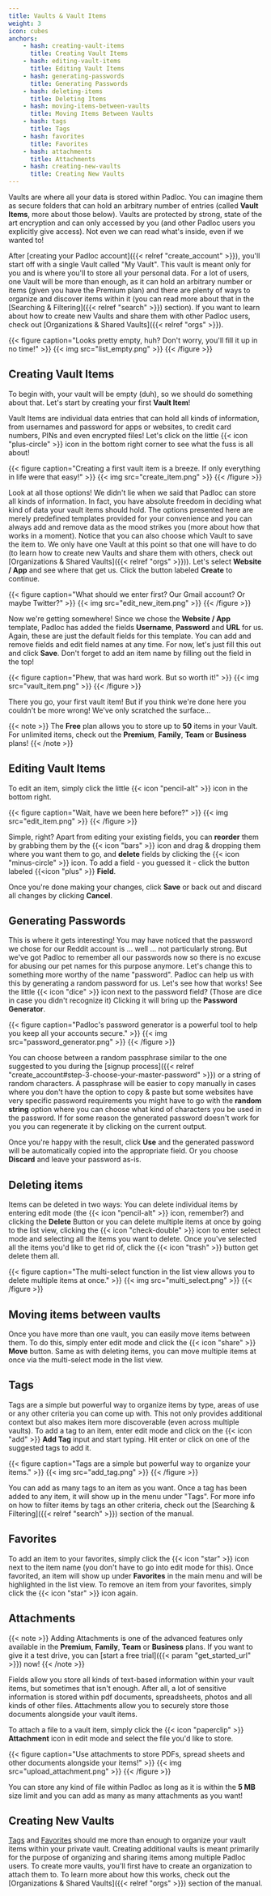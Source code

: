 ```yaml
---
title: Vaults & Vault Items
weight: 3
icon: cubes
anchors:
    - hash: creating-vault-items
      title: Creating Vault Items
    - hash: editing-vault-items
      title: Editing Vault Items
    - hash: generating-passwords
      title: Generating Passwords
    - hash: deleting-items
      title: Deleting Items
    - hash: moving-items-between-vaults
      title: Moving Items Between Vaults
    - hash: tags
      title: Tags
    - hash: favorites
      title: Favorites
    - hash: attachments
      title: Attachments
    - hash: creating-new-vaults
      title: Creating New Vaults
---
```


Vaults are where all your data is stored within Padloc. You can imagine them as secure folders
that can hold an arbitrary number of entries (called **Vault Items**, more about those below). Vaults
are protected by strong, state of the art encryption and can only accessed by you (and other
Padloc users you explicitly give access). Not even we can read what's inside, even if we wanted to!

After [creating your Padloc account]({{< relref "create_account" >}}), you'll start off with a
single Vault called "My Vault". This vault is meant only for you and is where you'll to store
all your personal data. For a lot of users, one Vault will be more than enough, as it can hold
an arbitrary number or items (given you have the Premium plan) and there are plenty of ways to
organize and discover items within it (you can read more about that in the
[Searching & Filtering]({{< relref "search" >}}) section). If you want to learn about how to create
new Vaults and share them with other Padloc users, check out [Organizations & Shared Vaults]({{< relref "orgs" >}}).

{{< figure caption="Looks pretty empty, huh? Don't worry, you'll fill it up in no time!" >}}
{{< img src="list_empty.png" >}}
{{< /figure >}}

## Creating Vault Items

To begin with, your vault will be empty (duh), so we should do something about
that. Let's start by creating your first **Vault Item**!

Vault Items are individual data entries that can hold all kinds of information,
from usernames and password for apps or websites, to credit card numbers, PINs
and even encrypted files! Let's click on the little {{< icon "plus-circle" >}} icon in
the bottom right corner to see what the fuss is all about!

{{< figure caption="Creating a first vault item is a breeze. If only everything in life were that easy!" >}}
{{< img src="create_item.png" >}}
{{< /figure >}}

Look at all those options! We didn't lie when we said that Padloc can store all
kinds of information. In fact, you have absolute freedom in deciding what kind
of data your vault items should hold. The options presented here are merely
predefined templates provided for your convenience and you can always add and
remove data as the mood strikes you (more about how that works in a moment).
Notice that you can also choose which Vault to save the item to. We only have
one Vault at this point so that one will have to do (to learn how to create new
Vaults and share them with others, check out [Organizations & Shared
Vaults]({{< relref "orgs" >}})). Let's select **Website / App** and see where
that get us. Click the button labeled **Create** to continue.

{{< figure caption="What should we enter first? Our Gmail account? Or maybe Twitter?" >}}
{{< img src="edit_new_item.png" >}}
{{< /figure >}}

Now we're getting somewhere! Since we chose the **Website / App** template, Padloc
has added the fields **Username**, **Password** and **URL** for us. Again, these are just the default
fields for this template. You can add and remove fields and edit field names at any
time. For now, let's just fill this out and click **Save**. Don't forget
to add an item name by filling out the field in the top!

{{< figure caption="Phew, that was hard work. But so worth it!" >}}
{{< img src="vault_item.png" >}}
{{< /figure >}}

There you go, your first vault item! But if you think we're done here you
couldn't be more wrong! We've only scratched the surface...

{{< note >}}
The **Free** plan allows you to store up to **50** items in your Vault. For
unlimited items, check out the **Premium**, **Family**, **Team** or
**Business** plans!
{{< /note >}}

## Editing Vault Items

To edit an item, simply click the little {{< icon "pencil-alt" >}} icon in the bottom right.

{{< figure caption="Wait, have we been here before?" >}}
{{< img src="edit_item.png" >}}
{{< /figure >}}

Simple, right? Apart from editing your existing fields, you can **reorder**
them by grabbing them by the {{< icon "bars" >}} icon and drag & dropping them
where you want them to go, and **delete** fields by clicking the {{< icon
"minus-circle" >}} icon. To add a field - you guessed it - click the button
labeled {{<icon "plus" >}} **Field**.

Once you're done making your changes, click **Save** or back out
and discard all changes by clicking **Cancel**.

## Generating Passwords

This is where it gets interesting! You may have noticed that the password we
chose for our Reddit account is ... well ... not particularly strong. But we've got
Padloc to remember all our passwords now so there is no excuse for abusing our
pet names for this purpose anymore. Let's change this to something more worthy of
the name "password". Padloc can help us with this by generating a random password
for us. Let's see how that works! See the little {{< icon "dice" >}} icon next
to the password field? (Those are dice in case you didn't recognize it)
Clicking it will bring up the **Password Generator**.

{{< figure caption="Padloc's password generator is a powerful tool to help you keep all your accounts secure." >}}
{{< img src="password_generator.png" >}}
{{< /figure >}}

You can choose between a random passphrase similar to the one suggested to you
during the [signup process]({{< relref "create_account#step-3-choose-your-master-password" >}})
or a string of random characters. A passphrase will be easier to copy manually
in cases where you don't have the option to copy & paste but some websites have
very specific password requirements you might have to go with the **random string** option
where you can choose what kind of characters you be used in the password. If for some
reason the generated password doesn't work for you you can regenerate it by clicking
on the current output.

Once you're happy with the result, click **Use** and the generated password
will be automatically copied into the appropriate field. Or you choose **Discard**
and leave your password as-is.

## Deleting items

Items can be deleted in two ways: You can delete individual items by entering
edit mode (the {{< icon "pencil-alt" >}} icon, remember?) and clicking the **Delete** Button
or you can delete multiple items at once by going to the list view, clicking the
{{< icon "check-double" >}} icon to enter select mode and selecting all the items
you want to delete. Once you've selected all the items you'd like to get rid of,
click the {{< icon "trash" >}} button get delete them all.

{{< figure caption="The multi-select function in the list view allows you to delete multiple items at once." >}}
{{< img src="multi_select.png" >}}
{{< /figure >}}

## Moving items between vaults

Once you have more than one vault, you can easily move items between them. To
do this, simply enter edit mode and click the {{< icon "share" >}} **Move** button.
Same as with deleting items, you can move multiple items at once via the
multi-select mode in the list view.

## Tags

Tags are a simple but powerful way to organize items by type, areas of use or
any other criteria you can come up with. This not only provides additional
context but also makes item more discoverable (even across multiple vaults). To
add a tag to an item, enter edit mode and click on the {{< icon "add" >}} **Add
Tag** input and start typing. Hit enter or click on one of the suggested tags
to add it.

{{< figure caption="Tags are a simple but powerful way to organize your items." >}}
{{< img src="add_tag.png" >}}
{{< /figure >}}

You can add as many tags to an item as you want. Once a tag has been added to
any item, it will show up in the menu under "Tags". For more info on how to filter
items by tags an other criteria, check out the [Searching & Filtering]({{< relref "search" >}})
section of the manual.

## Favorites

To add an item to your favorites, simply click the {{< icon "star" >}} icon
next to the item name (you don't have to go into edit mode for this). Once
favorited, an item will show up under **Favorites** in the main menu and will be
highlighted in the list view. To remove an item from your favorites, simply
click the {{< icon "star" >}} icon again.

## Attachments

{{< note >}}
Adding Attachments is one of the advanced features only available in the **Premium**,
**Family**, **Team** or **Business** plans. If you want to give it a test drive, you can [start
a free trial]({{< param "get_started_url" >}}) now!
{{< /note >}}

Fields allow you store all kinds of text-based information within your vault
items, but sometimes that isn't enough. After all, a lot of sensitive
information is stored within pdf documents, spreadsheets, photos and all kinds
of other files. Attachments allow you to securely store those documents
alongside your vault items.

To attach a file to a vault item, simply click the {{< icon "paperclip" >}}
**Attachment** icon in edit mode and select the file you'd like to store.

{{< figure caption="Use attachments to store PDFs, spread sheets and other documents alongside your items!" >}}
{{< img src="upload_attachment.png" >}}
{{< /figure >}}

You can store any kind of file within Padloc as long as it is within the **5
MB** size limit and you can add as many as many attachments as you want!

## Creating New Vaults

[Tags](#tags) and [Favorites](#favorites) should me more than enough to
organize your vault items within your private vault. Creating additional vaults
is meant primarily for the purpose of organizing and sharing items among
multiple Padloc users. To create more vaults, you'll first have to create an
organization to attach them to. To learn more about how this works, check out
the [Organizations & Shared Vaults]({{< relref "orgs" >}}) section of the
manual.
